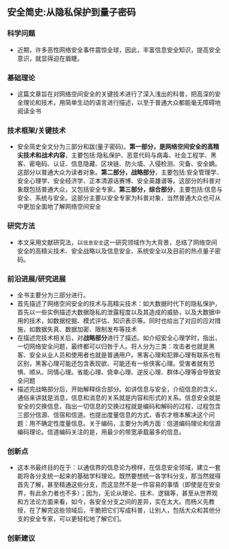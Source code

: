 ## 安全简史:从隐私保护到量子密码
### 科学问题
- 近期，许多恶性网络安全事件震惊全球，因此，丰富信息安全知识，提高安全意识，就显得迫在眉睫。

### 基础理论
- 这篇文章旨在对网络空间安全的关键技术进行了深入浅出的科普，把高深的安全理论和技术，用简单生动的语言进行描述，以至于普通大众都能毫无障碍地阅读全书
### 技术框架/关键技术
- 安全简史全文分为三部分和跋(量子密码)。**第一部分，是网络空间安全的高精尖技术和战术内容**，主要包括:隐私保护、恶意代码与病毒、社会工程学、黑客、密电码、认证、信息隐藏、区块链、防火墙、入侵检测、灾备、安全嫡。这部分以普通大众为读者对象。**第二部分，战略部分**，主要包括:安全管理学、安全心理学、安全经济学、正本清源话赛博、安全英雄谱等。这部分的科普对象既包括普通大众，又包括安全专家。**第三部分，综合部分**，主要包括:信息与安全、系统与安全。这部分主要以安全专家为科普对象，当然普通大众也可从中更加全面地了解网络空间安全

### 研究方法

- 本文采用文献研究法，以`信息安全`这一研究领域作为大背景，总结了网络空间安全的高精尖技术、安全战略以及信息安全、系统安全以及目前的热点量子密码。

### 前沿进展/研究进展

- 全书主要分为三部分进行。
- 首先描述了网络空间安全的技术与高精尖技术：如大数据时代下的隐私保护，首先以一些实例描述大数据隐私的泄露程度以及其造成的威胁，以及大数据中用的技术，如数据挖掘、模式评估、知识表示等。同时也给出了对应的应对措施，如数据失真、数据加密、限制发布等技术
- 在描述完技术相关后，对**战略部分**进行了描述。如介绍安全心理学时，指出，一切网络安全问题，最终都可以归咎于人。将人分为三类：攻击者也就是黑客、安全从业人员和使用者也就是普通用户。黑客心理和犯罪心理有联系也有区别，黑客心理可能还包含表现欲、可能还有一些侠客心理。受害者就有恐惧、顺从、同情心理。省能心理、侥幸心理、逆反心理、群体心理等会导致安全问题
- 描述完战略部分后，开始解释综合部分。如讲信息与安全，介绍信息的含义，通俗来讲就是消息，信息和消息的关系就是内容和形式的关系。信息安全就是安全的交换信息，指出一切信息的交换过程就是编码和解码的过程，过程包含三部分信源、信宿和信道。也提出度量信息的方式，香农才根本解决这个问题：用不确定性度量信息。关于编码，主要分为两方面：信道编码理论和信源编码理论。信道编码关注的是，用最少的带宽承载最多的信息。

### 创新点

- 这本书最终目的在于：以通信界的信息论为榜样，在信息安全领域，建立一套能将各分支统一起来的基础学科理论。既然要想统一各学科分支，那当然就得首先了解，甚至精通这些分支，而这显然不是一件容易的事情（即使是在安全界，有此余力者也不多）；因为，无论从理论、技术、逻辑等，甚至从世界观和方法论方面来看，如今，各安全分支之间的差异，实在太大。而杨义先教授，在了解完这些领域后，干脆把它们写成科普，让别人，包括大众和其他分支的安全专家，可以更轻松地了解它们。

### 创新建议